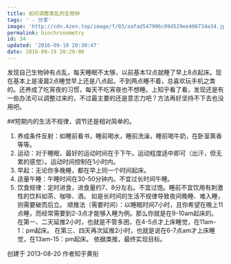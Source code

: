 ```yaml
---
title: 如何调整紊乱的生物钟
tags: ' - 分享'
image: 'http://cdn.4zen.top/image/f/03/aafad547906c09d529ee406734a34.jpg'
permalink: biochronometry
id: 34
updated: '2016-09-19 20:30:47'
date: 2016-09-19 20:29:00
---
```


发现自己生物钟有点乱，每天睡眠不太够，以前基本12点就睡了早上8点起床。现在基本上是凌晨2点睡觉早上还是八点起。不到两点睡不着，总喜欢玩手机之类的。还养成了吃宵夜的习惯，每天不吃宵夜也不想睡。上知乎看了看，发现还是有一些办法可以调整过来的，不过最主要的还是意志力吧？方法再好坚持不下去也没用吧。

##短期内的生活不规律，调节还是相对简单的。
1. 养成条件反射：如睡前看书，睡前喝水，睡前洗澡，睡前喝牛奶，在卧室熏香等等。
2. 运动：对于睡眠，最好的运动时间在于下午。运动程度适中即可（出汗，但无累的感觉）。运动时间控制在1小时内。
3. 早起：无论你多晚睡，都在早上同一个时间起床。
4. 适量午睡：午睡时间在30-50分钟内。不宜过长时间午睡。
5. 饮食规律：定时进食，进食量约7、8分左右。不宜过饱。睡前不宜饮用有刺激性的饮料如茶、咖啡、酒。
如是长时间的生活不规律导致夜间晚睡、难入睡，则需要破而后立。
顺推法（需要时间）：以睡眠时间7小时，且你希望在晚上11点睡，而经常需要到2-3点才能够入睡为例。那么你就是在9-10am起床的。
在第一、二天延推2小时，也就是不管多困，在4-5点才上床睡觉，在11am-1：pm起床。
在第三、四天再次延推2小时，也就是说在6-7点am才上床睡觉，在13am-15：pm起床。
依据类推，最终实现目标。

创建于 2013-08-20
作者知乎黄衔